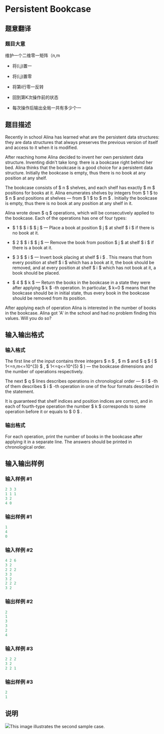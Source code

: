 # Persistent Bookcase 

## 题意翻译

### 题目大意

维护一个二维零一矩阵（n,m

- 将(i,j)置一

- 将(i,j)置零

- 将第i行零一反转

- 回到第K次操作前的状态

- 每次操作后输出全局一共有多少个一

## 题目描述

Recently in school Alina has learned what are the persistent data structures: they are data structures that always preserves the previous version of itself and access to it when it is modified.

After reaching home Alina decided to invent her own persistent data structure. Inventing didn't take long: there is a bookcase right behind her bed. Alina thinks that the bookcase is a good choice for a persistent data structure. Initially the bookcase is empty, thus there is no book at any position at any shelf.

The bookcase consists of $ n $ shelves, and each shelf has exactly $ m $ positions for books at it. Alina enumerates shelves by integers from $ 1 $ to $ n $ and positions at shelves — from $ 1 $ to $ m $ . Initially the bookcase is empty, thus there is no book at any position at any shelf in it.

Alina wrote down $ q $ operations, which will be consecutively applied to the bookcase. Each of the operations has one of four types:

- $ 1 $ $ i $ $ j $ — Place a book at position $ j $ at shelf $ i $ if there is no book at it.

- $ 2 $ $ i $ $ j $ — Remove the book from position $ j $ at shelf $ i $ if there is a book at it.

- $ 3 $ $ i $ — Invert book placing at shelf $ i $ . This means that from every position at shelf $ i $ which has a book at it, the book should be removed, and at every position at shelf $ i $ which has not book at it, a book should be placed.

- $ 4 $ $ k $ — Return the books in the bookcase in a state they were after applying $ k $ -th operation. In particular, $ k=0 $ means that the bookcase should be in initial state, thus every book in the bookcase should be removed from its position.

After applying each of operation Alina is interested in the number of books in the bookcase. Alina got 'A' in the school and had no problem finding this values. Will you do so?

## 输入输出格式

### 输入格式

The first line of the input contains three integers $ n $ , $ m $ and $ q $ ( $ 1<=n,m<=10^{3} $ , $ 1<=q<=10^{5} $ ) — the bookcase dimensions and the number of operations respectively.

The next $ q $ lines describes operations in chronological order — $ i $ -th of them describes $ i $ -th operation in one of the four formats described in the statement.

It is guaranteed that shelf indices and position indices are correct, and in each of fourth-type operation the number $ k $ corresponds to some operation before it or equals to $ 0 $ .

### 输出格式

For each operation, print the number of books in the bookcase after applying it in a separate line. The answers should be printed in chronological order.

## 输入输出样例

### 输入样例 #1

```cpp
2 3 3
1 1 1
3 2
4 0

```
### 输出样例 #1

```cpp
1
4
0

```
### 输入样例 #2

```cpp
4 2 6
3 2
2 2 2
3 3
3 2
2 2 2
3 2

```
### 输出样例 #2

```cpp
2
1
3
3
2
4

```
### 输入样例 #3

```cpp
2 2 2
3 2
2 2 1

```
### 输出样例 #3

```cpp
2
1

```
## 说明

![](https://cdn.luogu.com.cn/upload/vjudge_pic/CF707D/43cb8952ee4fc8994bedde8168b22c25f3bba0de.png)This image illustrates the second sample case.


